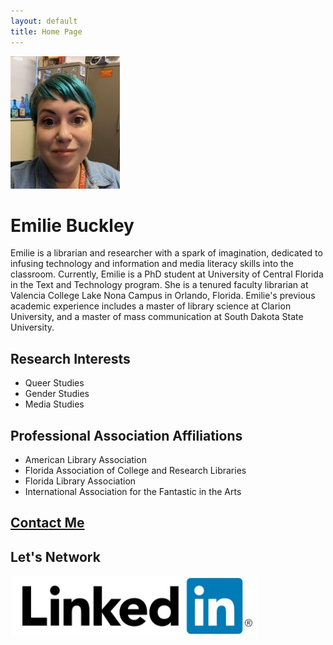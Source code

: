 ```yaml
---
layout: default
title: Home Page
---
```

![Profile Picture](/assets/profile.jpg)
# Emilie Buckley
Emilie is a librarian and researcher with a spark of imagination, dedicated to infusing technology and information and media literacy skills into the classroom. Currently, Emilie is a PhD student at University of Central Florida in the Text and Technology program. She is a tenured faculty librarian at Valencia College Lake Nona Campus in Orlando, Florida. Emilie's previous academic experience includes a master of library science at Clarion University, and a master of mass communication at South Dakota State University. 

## Research Interests
* Queer Studies
* Gender Studies
* Media Studies

## Professional Association Affiliations
* American Library Association
* Florida Association of College and Research Libraries
* Florida Library Association
* International Association for the Fantastic in the Arts

## [Contact Me](mailto:emilieschuthbuckley@gmail.com)

## Let's Network
[![LinkedIn](/assets/linkedin.jpg)](https://www.linkedin.com/in/emiliebuckley/)